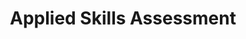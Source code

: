 ---
layout: AppliedSkillsAssessment
page_type: learn
page_kind: appliedSkillsAssessment
title: Applied Skills Assessment
description: Applied Skills Assessment
robots: noindex
---